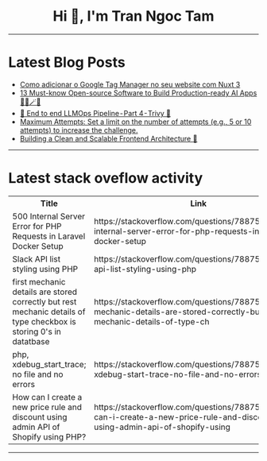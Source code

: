 <h1 align="center">Hi 👋, I'm Tran Ngoc Tam</h1>

---

# Latest Blog Posts 
<!-- BLOG-POST-LIST:START -->
- [Como adicionar o Google Tag Manager no seu website com Nuxt 3](https://dev.to/codigoaoponto/como-adicionar-o-google-tag-manager-no-seu-website-com-nuxt-3-pp7)
- [13 Must-know Open-source Software to Build Production-ready AI Apps 🧙‍♂️🪄✨](https://dev.to/composiodev/13-must-know-open-source-software-to-build-production-ready-ai-apps-2ch5)
- [🤖 End to end LLMOps Pipeline - Part 4 - Trivy 🤖](https://dev.to/lakhera2015/end-to-end-llmops-pipeline-part-4-trivy-fp0)
- [Maximum Attempts: Set a limit on the number of attempts &lpar;e.g., 5 or 10 attempts&rpar; to increase the challenge.](https://dev.to/avinash_mathi_483b018e36b/maximum-attempts-set-a-limit-on-the-number-of-attempts-eg-5-or-10-attempts-to-increase-the-challenge-21k2)
- [Building a Clean and Scalable Frontend Architecture 💯](https://dev.to/alisamir/building-a-clean-and-scalable-frontend-architecture-1icc)
<!-- BLOG-POST-LIST:END -->

---

# Latest stack oveflow activity
<table>
  <tr><th>Title</th><th>Link</th></tr>
  <!-- STACKOVERFLOW:START --><tr><td>500 Internal Server Error for PHP Requests in Laravel Docker Setup</td><td>https://stackoverflow.com/questions/78875737/500-internal-server-error-for-php-requests-in-laravel-docker-setup</td></tr><tr><td>Slack API list styling using PHP</td><td>https://stackoverflow.com/questions/78875670/slack-api-list-styling-using-php</td></tr><tr><td>first mechanic details are stored correctly but rest mechanic details of type checkbox is storing 0&#39;s in datatbase</td><td>https://stackoverflow.com/questions/78875569/first-mechanic-details-are-stored-correctly-but-rest-mechanic-details-of-type-ch</td></tr><tr><td>php, xdebug_start_trace; no file and no errors</td><td>https://stackoverflow.com/questions/78875523/php-xdebug-start-trace-no-file-and-no-errors</td></tr><tr><td>How can I create a new price rule and discount using admin API of Shopify using PHP?</td><td>https://stackoverflow.com/questions/78875443/how-can-i-create-a-new-price-rule-and-discount-using-admin-api-of-shopify-using</td></tr><!-- STACKOVERFLOW:END -->
</table>

---


